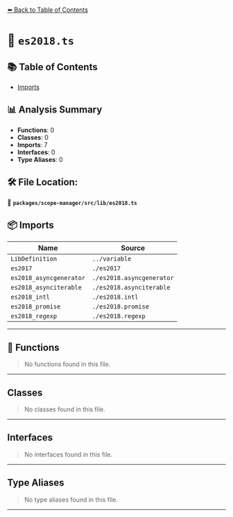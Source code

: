 [⬅️ Back to Table of Contents](../../../../index.md)

# 📄 `es2018.ts`

## 📚 Table of Contents

- [Imports](#imports)

## 📊 Analysis Summary

- **Functions**: 0
- **Classes**: 0
- **Imports**: 7
- **Interfaces**: 0
- **Type Aliases**: 0

## 🛠️ File Location:
📂 **`packages/scope-manager/src/lib/es2018.ts`**

## 📦 Imports

| Name | Source |
|------|--------|
| `LibDefinition` | `../variable` |
| `es2017` | `./es2017` |
| `es2018_asyncgenerator` | `./es2018.asyncgenerator` |
| `es2018_asynciterable` | `./es2018.asynciterable` |
| `es2018_intl` | `./es2018.intl` |
| `es2018_promise` | `./es2018.promise` |
| `es2018_regexp` | `./es2018.regexp` |


---

## 🔧 Functions

> No functions found in this file.


---

## Classes

> No classes found in this file.


---

## Interfaces

> No interfaces found in this file.


---

## Type Aliases

> No type aliases found in this file.


---